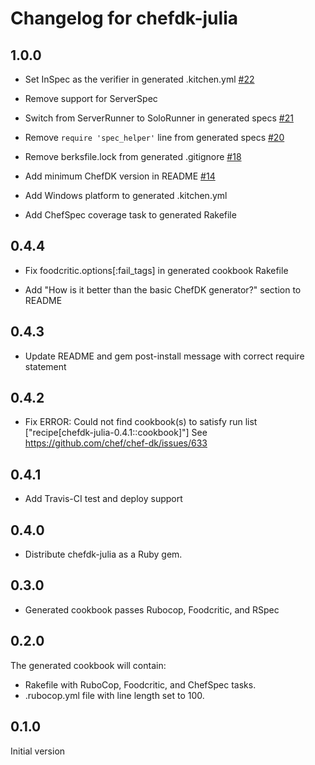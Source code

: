 # Changelog for chefdk-julia

## 1.0.0
* Set InSpec as the verifier in generated .kitchen.yml [#22](https://github.com/Nordstrom/chefdk-julia/issues/22)

* Remove support for ServerSpec

* Switch from ServerRunner to SoloRunner in generated specs [#21](https://github.com/Nordstrom/chefdk-julia/issues/21)

* Remove `require 'spec_helper'` line from generated specs [#20](https://github.com/Nordstrom/chefdk-julia/issues/20)

* Remove berksfile.lock from generated .gitignore [#18](https://github.com/Nordstrom/chefdk-julia/issues/18)

* Add minimum ChefDK version in README [#14](https://github.com/Nordstrom/chefdk-julia/issues/14)

* Add Windows platform to generated .kitchen.yml

* Add ChefSpec coverage task to generated Rakefile

## 0.4.4
* Fix foodcritic.options[:fail_tags] in generated cookbook Rakefile

* Add "How is it better than the basic ChefDK generator?" section to README

## 0.4.3
* Update README and gem post-install message with correct require statement

## 0.4.2
* Fix ERROR: Could not find cookbook(s) to satisfy run list ["recipe[chefdk-julia-0.4.1::cookbook]"]
  See https://github.com/chef/chef-dk/issues/633

## 0.4.1
* Add Travis-CI test and deploy support

## 0.4.0
* Distribute chefdk-julia as a Ruby gem.

## 0.3.0
* Generated cookbook passes Rubocop, Foodcritic, and RSpec

## 0.2.0
The generated cookbook will contain:
* Rakefile with RuboCop, Foodcritic, and ChefSpec tasks.
* .rubocop.yml file with line length set to 100.

## 0.1.0
Initial version
